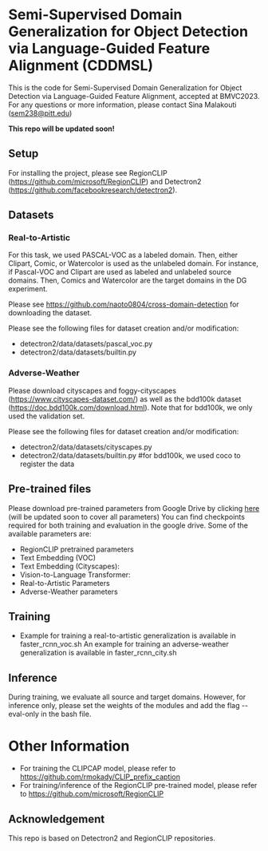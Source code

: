 # Semi-Supervised Domain Generalization for Object Detection via Language-Guided Feature Alignment 	(CDDMSL)

This is the code for Semi-Supervised Domain Generalization for Object Detection via Language-Guided Feature Alignment, accepted at BMVC2023.
For any questions or more information, please contact Sina Malakouti (sem238@pitt.edu)

**This repo will be updated soon!**

## Setup
For installing the project, please see RegionCLIP (https://github.com/microsoft/RegionCLIP) and Detectron2 (https://github.com/facebookresearch/detectron2). 

## Datasets


### Real-to-Artistic
For this task, we used PASCAL-VOC as a labeled domain. Then, either Clipart, Comic, or Watercolor is used as the unlabeled domain. For instance, if Pascal-VOC and Clipart are used as labeled and unlabeled source domains. Then, Comics and Watercolor are the target domains in the DG experiment. 

Please see https://github.com/naoto0804/cross-domain-detection  for downloading the dataset. 

Please see the following files for dataset creation and/or modification: 

- detectron2/data/datasets/pascal_voc.py
- detectron2/data/datasets/builtin.py

### Adverse-Weather

Please download cityscapes and foggy-cityscapes (https://www.cityscapes-dataset.com/) as well as the bdd100k dataset (https://doc.bdd100k.com/download.html). Note that for bdd100k, we only used the validation set. 

Please see the following files for dataset creation and/or modification: 

- detectron2/data/datasets/cityscapes.py
- detectron2/data/datasets/builtin.py #for bdd100k, we used coco to register the data

## Pre-trained files

Please download pre-trained parameters from Google Drive by clicking [here]([(https://drive.google.com/drive/folders/1KrXv2KgX5dIBBuPglYsc13oIjh7HRzcG)]) (will be updated soon to cover all parameters)
You can find checkpoints required for both training and evaluation in the google drive. Some of the available parameters are: 
- RegionCLIP pretrained parameters
- Text Embedding (VOC)
- Text Embedding (Cityscapes):
- Vision-to-Language Transformer:
- Real-to-Artistic Parameters
- Adverse-Weather parameters


## Training 

- Example for training a real-to-artistic generalization is available in faster_rcnn_voc.sh
An example for training an adverse-weather generalization is available in faster_rcnn_city.sh

## Inference
During training, we evaluate all source and target domains. However, for inference only, please set the weights of the modules and add the flag --eval-only in the bash file. 

# Other Information
- For training the CLIPCAP  model, please refer to https://github.com/rmokady/CLIP_prefix_caption
- For training/inference of the RegionCLIP pre-trained model, please refer to https://github.com/microsoft/RegionCLIP

## Acknowledgement
This repo is based on Detectron2 and RegionCLIP repositories. 
